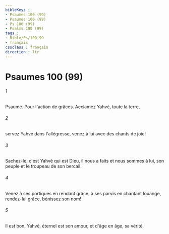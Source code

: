 ```yaml
---
bibleKeys : 
- Psaumes 100 (99)
- Psaumes 100 (99)
- Ps 100 (99)
- Psalms 100 (99)
tags : 
- Bible/Ps/100_99
- français
cssclass : français
direction : ltr
---
```


# Psaumes 100 (99)

###### 1
Psaume. Pour l'action de grâces. Acclamez Yahvé, toute la terre,
###### 2
servez Yahvé dans l'allégresse, venez à lui avec des chants de joie!
###### 3
Sachez-le, c'est Yahvé qui est Dieu, il nous a faits et nous sommes à lui, son peuple et le troupeau de son bercail.
###### 4
Venez à ses portiques en rendant grâce, à ses parvis en chantant louange, rendez-lui grâce, bénissez son nom!
###### 5
Il est bon, Yahvé, éternel est son amour, et d'âge en âge, sa vérité.

